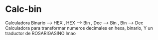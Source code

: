 # Calc-bin
Calculadora Binario --> HEX ,  HEX --> Bin , Dec --> Bin , Bin --> Dec
Calculadora para transformar numeros decimales en hexa, binario, Y un traductor de ROSARIGASINO lmao
